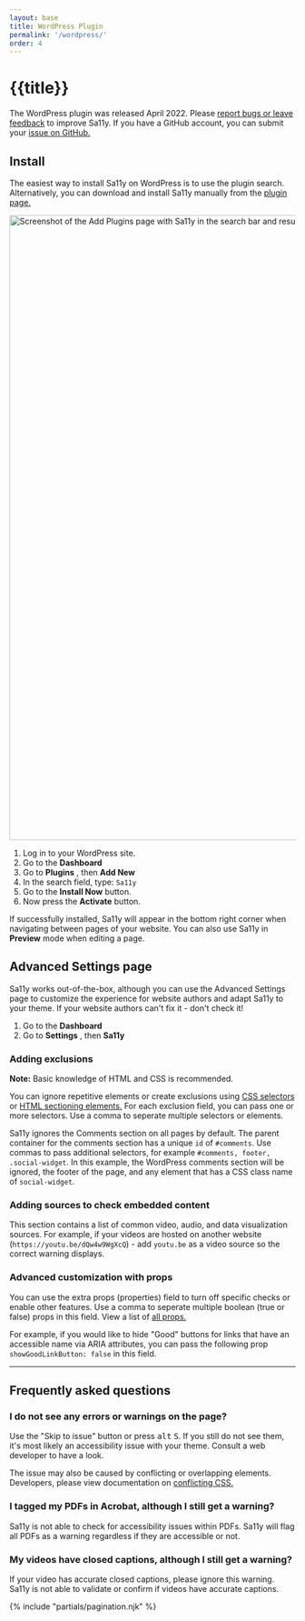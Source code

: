 ```yaml
---
layout: base
title: WordPress Plugin
permalink: '/wordpress/'
order: 4
---
```


<h1>{{title}} <i class="bi bi-wordpress"></i></h1>

The WordPress plugin was released April 2022. Please [report bugs or leave feedback](https://forms.gle/sjzK9XykETaoqZv99) to improve Sa11y. If you have a GitHub account, you can submit your [issue on GitHub.](https://github.com/ryersondmp/sa11y/issues)

## Install
The easiest way to install Sa11y on WordPress is to use the plugin search. Alternatively, you can download and install Sa11y manually from the [plugin page.](https://wordpress.org/plugins/sa11y/)

<img width="1100" class="img-fluid img-thumbnail mb-4" alt="Screenshot of the Add Plugins page with Sa11y in the search bar and results." src="{{ '/images/screenshots/wordpress-add-plugin.webp' | url }}">

1. Log in to your WordPress site.
2. Go to the **Dashboard**
3. Go to **Plugins** <i class="bi bi-arrow-right"></i><span class="sr-only">, then</span> **Add New**
4. In the search field, type: `Sa11y`
5. Go to the **Install Now** button.
6. Now press the **Activate** button.

If successfully installed, Sa11y will appear in the bottom right corner when navigating between pages of your website. You can also use Sa11y in **Preview** mode when editing a page.

## Advanced Settings page
Sa11y works out-of-the-box, although you can use the Advanced Settings page to customize the experience for website authors and adapt Sa11y to your theme. If your website authors can't fix it - don't check it!

1. Go to the **Dashboard**
2. Go to **Settings** <i class="bi bi-arrow-right"></i><span class="sr-only">, then</span> **Sa11y**

### Adding exclusions

<p class="alert alert-warning"><i class="bi bi-exclamation-octagon-fill"></i> <strong>Note:</strong> Basic knowledge of HTML and CSS is recommended.</p>

 You can ignore repetitive elements or create exclusions using [CSS selectors](https://www.w3schools.com/cssref/css_selectors.asp) or [HTML sectioning elements.](https://www.w3.org/TR/wai-aria-practices/examples/landmarks/HTML5.html) For each exclusion field, you can pass one or more selectors. Use a comma to seperate multiple selectors or elements.

Sa11y ignores the Comments section on all pages by default. The parent container for the comments section has a unique `id` of `#comments`. Use commas to pass additional selectors, for example `#comments, footer, .social-widget`. In this example, the WordPress comments section will be ignored, the footer of the page, and any element that has a CSS class name of `social-widget`.

### Adding sources to check embedded content
This section contains a list of common video, audio, and data visualization sources. For example, if your videos are hosted on another website (`https://youtu.be/dQw4w9WgXcQ`) - add `youtu.be` as a video source so the correct warning displays.

### Advanced customization with props
You can use the extra props (properties) field to turn off specific checks or enable other features. Use a comma to seperate multiple boolean (true or false) props in this field. View a list of <a href="{{ '/developers/props/' | url}}">all props.</a>

For example, if you would like to hide "Good" buttons for links that have an accessible name via ARIA attributes, you can pass the following prop `showGoodLinkButton: false` in this field.

<hr aria-hidden="true" class="mt-5">

## Frequently asked questions

### I do not see any errors or warnings on the page?
Use the "Skip to issue" button or press <kbd>alt</kbd> <kbd>S</kbd>. If you still do not see them, it's most likely an accessibility issue with your theme. Consult a web developer to have a look.

The issue may also be caused by conflicting or overlapping elements. Developers, please view documentation on <a href="{{ '/developers/conflicting-css/' | url }}">conflicting CSS.</a>

### I tagged my PDFs in Acrobat, although I still get a warning?
Sa11y is not able to check for accessibility issues within PDFs. Sa11y will flag all PDFs as a warning regardless if they are accessible or not.

### My videos have closed captions, although I still get a warning?
If your video has accurate closed captions, please ignore this warning. Sa11y is not able to validate or confirm if videos have accurate captions.

{% include "partials/pagination.njk" %}
